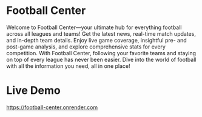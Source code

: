 # Football Center

Welcome to Football Center—your ultimate hub for everything football across all leagues and teams! Get the latest news, real-time match updates, and in-depth team details. Enjoy live game coverage, insightful pre- and post-game analysis, and explore comprehensive stats for every competition. With Football Center, following your favorite teams and staying on top of every league has never been easier. Dive into the world of football with all the information you need, all in one place!

# Live Demo

https://football-center.onrender.com
